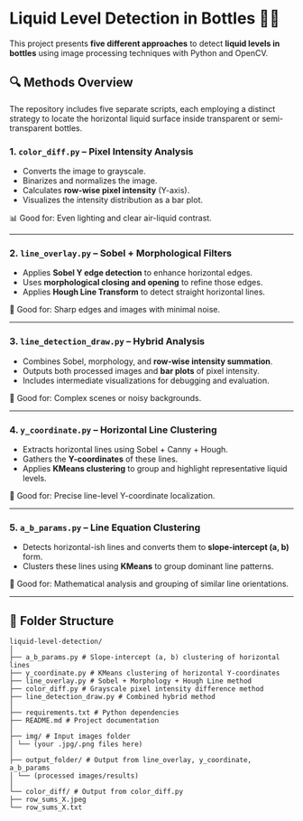 # Liquid Level Detection in Bottles 🧪📏

This project presents **five different approaches** to detect **liquid levels in bottles** using image processing techniques with Python and OpenCV.

## 🔍 Methods Overview

The repository includes five separate scripts, each employing a distinct strategy to locate the horizontal liquid surface inside transparent or semi-transparent bottles.

### 1. `color_diff.py` – Pixel Intensity Analysis
- Converts the image to grayscale.
- Binarizes and normalizes the image.
- Calculates **row-wise pixel intensity** (Y-axis).
- Visualizes the intensity distribution as a bar plot.

📊 Good for: Even lighting and clear air-liquid contrast.

---

### 2. `line_overlay.py` – Sobel + Morphological Filters
- Applies **Sobel Y edge detection** to enhance horizontal edges.
- Uses **morphological closing and opening** to refine those edges.
- Applies **Hough Line Transform** to detect straight horizontal lines.

🧼 Good for: Sharp edges and images with minimal noise.

---

### 3. `line_detection_draw.py` – Hybrid Analysis
- Combines Sobel, morphology, and **row-wise intensity summation**.
- Outputs both processed images and **bar plots** of pixel intensity.
- Includes intermediate visualizations for debugging and evaluation.

🧪 Good for: Complex scenes or noisy backgrounds.

---

### 4. `y_coordinate.py` – Horizontal Line Clustering
- Extracts horizontal lines using Sobel + Canny + Hough.
- Gathers the **Y-coordinates** of these lines.
- Applies **KMeans clustering** to group and highlight representative liquid levels.

📍 Good for: Precise line-level Y-coordinate localization.

---

### 5. `a_b_params.py` – Line Equation Clustering
- Detects horizontal-ish lines and converts them to **slope-intercept (a, b)** form.
- Clusters these lines using **KMeans** to group dominant line patterns.

📐 Good for: Mathematical analysis and grouping of similar line orientations.

---

## 📁 Folder Structure

```
liquid-level-detection/
│
├── a_b_params.py # Slope-intercept (a, b) clustering of horizontal lines
├── y_coordinate.py # KMeans clustering of horizontal Y-coordinates
├── line_overlay.py # Sobel + Morphology + Hough Line method
├── color_diff.py # Grayscale pixel intensity difference method
├── line_detection_draw.py # Combined hybrid method
│
├── requirements.txt # Python dependencies
├── README.md # Project documentation
│
├── img/ # Input images folder
│ └── (your .jpg/.png files here)
│
├── output_folder/ # Output from line_overlay, y_coordinate, a_b_params
│ └── (processed images/results)
│
└── color_diff/ # Output from color_diff.py
├── row_sums_X.jpeg
└── row_sums_X.txt
```
